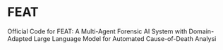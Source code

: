 # FEAT
Official Code for FEAT: A Multi-Agent Forensic AI System with Domain-Adapted Large Language Model for Automated Cause-of-Death Analysi
